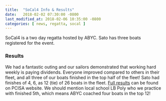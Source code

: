 ```yaml
---
title:  "SoCal4 Info & Results"
date:   2018-02-02 07:30:00 -0800
last_modified_at: 2018-02-06 10:35:00 -0800
categories: [ news, regatta, socal ]
---
```


SoCal4 is a two day regatta hosted by ABYC. Sato has three boats registered for the event.


### Results

We had a fantastic outing and our sailors demonstrated that working hard weekly is paying dividends. Everyone improved compared to others in their fleet, and all three of our boats finished in the top half of the fleet! Sato had finishes of 4, 6, as 12 (tie) of 26 boats in the fleet. [Full results](https://scores.hssailing.org/s18/2017-18-pcisa-socal-silver/) can be found on PCISA website.  We should mention local school LB Poly who we practice with finished 5th, which means ABYC coached four boats in the top 12!
